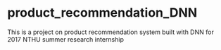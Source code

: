 # product_recommendation_DNN
This is a project on product recommendation system built with DNN for 2017 NTHU summer research internship

